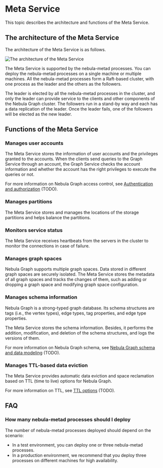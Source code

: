 # Meta Service

This topic describes the architecture and functions of the Meta Service.

## The architecture of the Meta Service

The architecture of the Meta Service is as follows.

![The architecture of the Meta Service](https://docs-cdn.nebula-graph.com.cn/docs-2.0/1.introduction/2.nebula-graph-architecture/meta-architecture.png)

The Meta Service is supported by the nebula-metad processes. You can deploy the nebula-metad processes on a single machine or multiple machines. All the nebula-metad processes form a Raft-based cluster, with one process as the leader and the others as the followers.

The leader is elected by all the nebula-metad processes in the cluster, and only the leader can provide service to the clients and other components of the Nebula Graph cluster. The followers run in a stand-by way and each has a data replication of the leader. Once the leader fails, one of the followers will be elected as the new leader.

## Functions of the Meta Service

### Manages user accounts

The Meta Service stores the information of user accounts and the privileges granted to the accounts. When the clients send queries to the Graph Service through an account, the Graph Service checks the account information and whether the account has the right privileges to execute the queries or not.

For more information on Nebula Graph access control, see [Authentication and authorization](TODO) (TODO).

### Manages partitions

The Meta Service stores and manages the locations of the storage partitions and helps balance the partitions.

### Monitors service status

The Meta Service receives heartbeats from the servers in the cluster to monitor the connections in case of failure.

### Manages graph spaces

Nebula Graph supports multiple graph spaces. Data stored in different graph spaces are securely isolated. The Meta Service stores the metadata of all graph spaces and tracks the changes of them, such as adding or dropping a graph space and modifying graph space configuration.

### Manages schema information

Nebula Graph is a strong-typed graph database. Its schema structures are tags (i.e., the vertex types), edge types, tag properties, and edge type properties.

The Meta Service stores the schema information. Besides, it performs the addition, modification, and deletion of the schema structures, and logs the versions of them.

For more information on Nebula Graph schema, see [Nebula Graph schema and data modeling](../2.nebula-graph-schema-and-data-modeling) (TODO).

### Manages TTL-based data eviction

The Meta Service provides automatic data eviction and space reclamation based on TTL (time to live) options for Nebula Graph.

For more information on TTL, see [TTL options](TODO) (TODO).

## FAQ

### How many nebula-metad processes should I deploy

The number of nebula-metad processes deployed should depend on the scenario:

* In a test environment, you can deploy one or three nebula-metad processes.
* In a production environment, we recommend that you deploy three processes on different machines for high availability.
